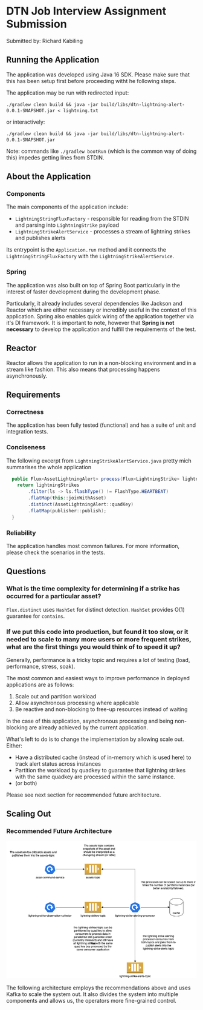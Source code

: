 # DTN Job Interview Assignment Submission

Submitted by: Richard Kabiling

## Running the Application

The application was developed using Java 16 SDK. Please make sure that this has been setup first before proceeding witht he following steps.

The application may be run with redirected input:
```
./gradlew clean build && java -jar build/libs/dtn-lightning-alert-0.0.1-SNAPSHOT.jar < lightning.txt
```

or interactively:
```
./gradlew clean build && java -jar build/libs/dtn-lightning-alert-0.0.1-SNAPSHOT.jar
```

Note: commands like `./gradlew bootRun` (which is the common way of doing this) impedes getting lines from STDIN. 

## About the Application

### Components
The main components of the application include:
* `LightningStringFluxFactory` - responsible for reading from the STDIN and parsing into `LightningStrike` payload
* `LightningStrikeAlertService` - processes a stream of lightning strikes and publishes alerts

Its entrypoint is the `Application.run` method and it connects the `LightningStringFluxFactory` with the `LightningStrikeAlertService`.

### Spring
The application was also built on top of Spring Boot particularly in the interest of faster development during the development phase. 

Particularly, it already includes several dependencies like Jackson and Reactor which are either necessary or incredibly useful in the context of this application.
Spring also enables quick wiring of the application together via it's DI framework.
It is important to note, however that **Spring is not necessary** to develop the application and fulfill the requirements of the test.

## Reactor
Reactor allows the application to run in a non-blocking environment and in a stream like fashion. 
This also means that processing happens asynchronously.

## Requirements

### Correctness

The application has been fully tested (functional) and has a suite of unit and integration tests.

### Conciseness

The following excerpt from `LightningStrikeAlertService.java` pretty mich summarises the whole application
```java
  public Flux<AssetLightningAlert> process(Flux<LightningStrike> lightningStrikes) {
    return lightningStrikes
        .filter(ls -> ls.flashType() != FlashType.HEARTBEAT)
        .flatMap(this::joinWithAsset)
        .distinct(AssetLightningAlert::quadKey)
        .flatMap(publisher::publish);
  }
```

### Reliability

The application handles most common failures. For more information, please check the scenarios in the tests.

## Questions

### What is the time complexity for determining if a strike has occurred for a particular asset?
`Flux.distinct` uses `HashSet` for distinct detection. `HashSet` provides O(1) guarantee for `contains`.

### If we put this code into production, but found it too slow, or it needed to scale to many more users or more frequent strikes, what are the first things you would think of to speed it up?

Generally, performance is a tricky topic and requires a lot of testing (load, performance, stress, soak).

The most common and easiest ways to improve performance in deployed applications are as follows:
1. Scale out and partition workload
1. Allow asynchronous processing where applicable
1. Be reactive and non-blocking to free-up resources instead of waiting

In the case of this application, asynchronous processing and being non-blocking are already achieved by the current application.

What's left to do is to change the implementation by allowing scale out. Either:
* Have a distributed cache (instead of in-memory which is used here) to track alert status across instances
* Partition the workload by quadkey to guarantee that lightning strikes with the same quadkey are processed within the same instance.
* (or both)

Please see next section for recommended future architecture.

## Scaling Out

### Recommended Future Architecture

![future-architecture](./future-architecture.png)

The following architecture employs the recommendations above and uses Kafka to scale the system out. 
It also divides the system into multiple components and allows us, the operators more fine-grained control.